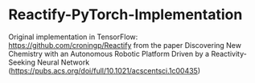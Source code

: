 # Reactify-PyTorch-Implementation
Original implementation in TensorFlow: https://github.com/croningp/Reactify from the paper Discovering New Chemistry with an Autonomous Robotic Platform Driven by a Reactivity-Seeking Neural Network (https://pubs.acs.org/doi/full/10.1021/acscentsci.1c00435)
